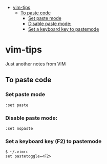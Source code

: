 - [vim-tips](#vim-tips)
  * [To paste code](#to-paste-code)
    + [Set paste mode](#set-paste-mode)
    + [Disable paste mode:](#disable-paste-mode-)
    + [Set a keyboard key to pastemode](#set-a-keyboard-key-to-pastemode)

# vim-tips
Just another notes from VIM

## To paste code
### Set paste mode
```
:set paste
```

### Disable paste mode:
```
:set nopaste
```

### Set a keyboard key (F2) to pastemode
```
$ ~/.vimrc
set pastetoggle=<F2>
```
